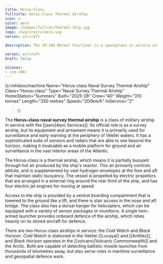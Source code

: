 ```yaml
---
title: Horus-Class
fulltitle: Horus-Class Thermal Airship
icon: ❉
color: aero
image: /images/fullres/thermal-ship.jpg
logo: /svg/crests/aero.svg
series: aircraft

description: The CM-100 Meteor Starliner is a spaceplane in service with Commonwealth Starlines, and operates the route between Ascension and the Moon.

series: aircraft
draft: false

aliases:
- /cm-100/
---
```

{{<infobox/machine
	Name="Horus-class Naval Survey Thermal Airship"
	Class="Horus-class"
	Type="Naval Survey Thermal Airship"
	HomeStation="Summers"
	Built="2025-28"
	Crew="40"
	Weight="310 tonnes"
	Length="330 metres"
	Speed="200km/h"
	InService="2"
>}}

The **Horus-class naval survey thermal airship** is a class of military airship in service with the [[aero|Aero Services]]. Its official role is as a survey airship, but its equipment and armament means it is primarily used for surveillance and early warning at the periphery of Vekllei waters. It has a sophsiticated suite of sensors and radars that are able to see beyond the horizon, making it invaluable as a mobile platform for ground and air surveillance in the vast interior areas of the Atlantic.

The Horus-class is a thermal airship, which means it is partially buoyant through hot air produced by the ship's reactor. This air primarily controls altitute, and is supplemented by vast hydrogen envelopes at the fore and aft that maintain static buoyancy. The vessel is propelled by electric propellors that are arranged in a external ring around the rear third of the ship, and has four electric jet engines for moving at speed.

Access to the ship is provided by a ventral boarding compartment that is lowered to the ground like a lift, and there is stair access in the nose and aft bridge. The class also has a dorsal hanger for helicopters, which can be equipped with a variety of sensor packages or munitions. A single twin-armed launcher provides onboard defence of the airship, which relies heavily on its stored aircraft for defence.

There are two Horus-class airships in service: the *Cold Watch* and *Black Horizon*. *Cold Watch* is stationed in the Vekllei [[Lucaya]] and [[Antilles]], and *Black Horizon* operates in the [[volcanic|Volcanic Commonwealth]] and the Arctic. Both are capable of detecting ballistic missile launches from thousands of kilometres away, but also serve roles in maritime surveillance and geospatial defence work.